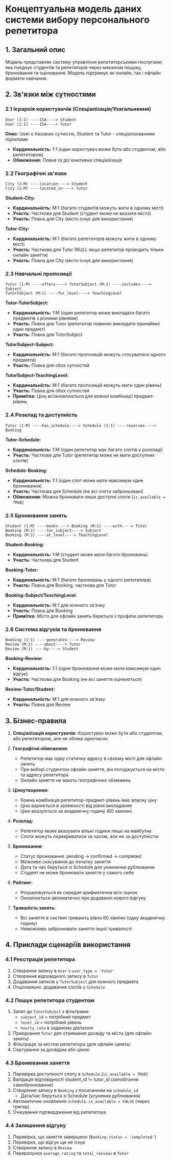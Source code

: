 # Концептуальна модель даних системи вибору персонального репетитора

## 1. Загальний опис

Модель представляє систему управління репетиторськими послугами, яка поєднує студентів та репетиторів через механізм пошуку, бронювання та оцінювання. Модель підтримує як онлайн, так і офлайн формати навчання.

## 2. Зв'язки між сутностями

### 2.1 Ієрархія користувачів (Спеціалізація/Узагальнення)

```
User (1:1) ----ISA----> Student
User (1:1) ----ISA----> Tutor
```

**Опис:** User є базовою сутністю, Student та Tutor - спеціалізованими підтипами
- **Кардинальність:** 1:1 (один користувач може бути або студентом, або репетитором)
- **Обмеження:** Повна та діз'юнктивна спеціалізація

### 2.2 Географічні зв'язки

```
City (1:M) ----location----> Student
City (1:M) ----located_in----> Tutor
```

**Student-City:**
- **Кардинальність:** M:1 (багато студентів можуть жити в одному місті)
- **Участь:** Часткова для Student (студент може не вказати місто)
- **Участь:** Повна для City (місто існує для використання)

**Tutor-City:**
- **Кардинальність:** M:1 (багато репетиторів можуть жити в одному місті)
- **Участь:** Часткова для Tutor (NULL якщо репетитор проводить тільки онлайн заняття)
- **Участь:** Повна для City (місто існує для використання)

### 2.3 Навчальні пропозиції

```
Tutor (1:M) ----offers----> TutorSubject (M:1) ----includes----> Subject
TutorSubject (M:1) ----for_level----> TeachingLevel
```

**Tutor-TutorSubject:**
- **Кардинальність:** 1:M (один репетитор може викладати багато предметів з різними рівнями)
- **Участь:** Повна для Tutor (репетитор повинен викладати принаймні один предмет)
- **Участь:** Повна для TutorSubject

**TutorSubject-Subject:**
- **Кардинальність:** M:1 (багато пропозицій можуть стосуватися одного предмета)
- **Участь:** Повна для обох сутностей

**TutorSubject-TeachingLevel:**
- **Кардинальність:** M:1 (багато пропозицій можуть мати один рівень)
- **Участь:** Повна для обох сутностей
- **Примітка:** Ціна встановлюється для кожної комбінації предмет-рівень

### 2.4 Розклад та доступність

```
Tutor (1:M) ----has_schedule----> Schedule (1:1) ----reserves----> Booking
```

**Tutor-Schedule:**
- **Кардинальність:** 1:M (один репетитор має багато слотів у розкладі)
- **Участь:** Часткова для Tutor (репетитор може не мати доступних слотів)

**Schedule-Booking:**
- **Кардинальність:** 1:1 (один слот може мати максимум одне бронювання)
- **Участь:** Часткова для Schedule (не всі слоти заброньовані)
- **Обмеження:** Можна бронювати лише доступні слоти (`is_available = TRUE`)

### 2.5 Бронювання занять

```
Student (1:M) ----books----> Booking (M:1) ----with----> Tutor
Booking (M:1) ----for_subject----> Subject
Booking (M:1) ----at_level----> TeachingLevel
```

**Student-Booking:**
- **Кардинальність:** 1:M (студент може мати багато бронювань)
- **Участь:** Часткова для Student

**Booking-Tutor:**
- **Кардинальність:** M:1 (багато бронювань у одного репетитора)
- **Участь:** Повна для Booking, часткова для Tutor

**Booking-Subject/TeachingLevel:**
- **Кардинальність:** M:1 для кожного зв'язку
- **Участь:** Повна для Booking
- **Примітка:** Місто для офлайн занять береться з профілю репетитора

### 2.6 Система відгуків та бронювання

```
Booking (1:1) ----generates----> Review
Review (M:1) ----about----> Tutor
Review (M:1) ----by----> Student
```

**Booking-Review:**
- **Кардинальність:** 1:1 (одне бронювання може мати максимум один відгук)
- **Участь:** Часткова для Booking (не всі заняття оцінюються)

**Review-Tutor/Student:**
- **Кардинальність:** M:1 для кожного зв'язку
- **Участь:** Повна для Review

## 3. Бізнес-правила

1. **Спеціалізація користувачів:** Користувач може бути або студентом, або репетитором, але не обома одночасно

2. **Географічні обмеження:** 
   - Репетитор має одну статичну адресу в своєму місті для офлайн занять
   - При виборі студентом офлайн заняття, він погоджується на місто та адресу репетитора
   - Онлайн заняття не мають географічних обмежень

3. **Ціноутворення:**
   - Кожна комбінація репетитор-предмет-рівень має власну ціну
   - Ціна варюється в залежності від рівня викладання
   - Ціни вказуються за академічну годину (60 хвилин)
   
4. **Розклад:**
   - Репетитор може вказувати вільні години лише на майбутнє
   - Слоти можуть перекриватися за часом, але не за доступністю

5. **Бронювання:**
   - Статус бронювання: pending -> confirmed -> completed
   - Можливе скасування до початку заняття
   - Дата та час беруться зі Schedule для уникнення дублювання
   - Студент не може бронювати заняття у самого себе

6. **Рейтинг:**
   - Розраховується як середня арифметична всіх оцінок
   - Оновлюється автоматично при додаванні нового відгуку

7. **Тривалість занять:**
   - Всі заняття в системі тривають рівно 60 хвилин (одну академічну годину)
   - Неможливо забронювати заняття іншої тривалості

## 4. Приклади сценаріїв використання

### 4.1 Реєстрація репетитора
1. Створення запису в `User` з `user_type = 'tutor'`
2. Створення відповідного запису в `Tutor`
3. Додавання записів у `TutorSubject` для кожного предмета
4. Опціонально: додавання слотів у `Schedule`

### 4.2 Пошук репетитора студентом
1. Запит до `TutorSubject` з фільтрами:
   - `subject_id` = потрібний предмет
   - `level_id` = потрібний рівень
   - `hourly_rate` в заданому діапазоні
2. Приєднання `Tutor` для отримання досвіду та міста (для офлайн занять)
3. Фільтрація за містом репетитора (для офлайн занять)
4. Сортування за досвідом або ціною

### 4.3 Бронювання заняття
1. Перевірка доступності слоту в `Schedule` (`is_available = TRUE`)
2. Валідація відповідності student_id != tutor_id (запобігання самобронювання)
3. Створення запису в `Booking` з посиланням на `schedule_id`
   - Дата/час беруться зі Schedule (усунення дублювання)
4. Автоматичне оновлення `Schedule.is_available = FALSE` (через тригер)
5. Очікування підтвердження від репетитора

### 4.4 Залишення відгуку
1. Перевірка, що заняття завершено (`Booking.status = 'completed'`)
2. Перевірка, що відгук ще не існує
3. Створення запису в `Review`
4. Перерахунок `average_rating` та `total_reviews` в `Tutor`